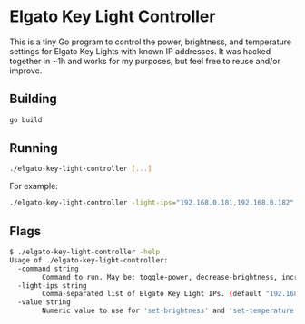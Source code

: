 # Elgato Key Light Controller

This is a tiny Go program to control the power, brightness, and temperature settings for Elgato Key Lights with known IP addresses. It was hacked together in ~1h and works for my purposes, but feel free to reuse and/or improve.

## Building

```bash
go build
```

## Running

```bash
./elgato-key-light-controller [...]
```

For example:

```bash
./elgato-key-light-controller -light-ips="192.168.0.181,192.168.0.182" -command=toggle-power
```

## Flags

```bash
$ ./elgato-key-light-controller -help
Usage of ./elgato-key-light-controller:
  -command string
    	Command to run. May be: toggle-power, decrease-brightness, increase-brightness, decrease-temperature, increase-temperature, set-min-brightness, set-max-brightness, set-min-temperature, set-max-temperature, set-brightness, set-temperature. (default "toggle-power")
  -light-ips string
    	Comma-separated list of Elgato Key Light IPs. (default "192.168.0.181,192.168.0.182")
  -value string
    	Numeric value to use for 'set-brightness' and 'set-temperature' commands.
```
